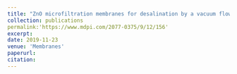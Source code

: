 ```yaml
---
title: "ZnO microfiltration membranes for desalination by a vacuum flow-through evaporation method"
collection: publications
permalink:'https://www.mdpi.com/2077-0375/9/12/156'
excerpt: 
date: 2019-11-23
venue: 'Membranes'
paperurl:
citation:
---
```



